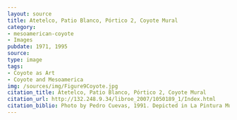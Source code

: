```yaml
---
layout: source
title: Atetelco, Patio Blanco, Pórtico 2, Coyote Mural 
category: 
- mesoamerican-coyote
- Images
pubdate: 1971, 1995
source: 
type: image
tags:
- Coyote as Art
- Coyote and Mesoamerica
img: /sources/img/Figure9Coyote.jpg
citation_title: Atetelco, Patio Blanco, Pórtico 2, Coyote Mural 
citation_url: http://132.248.9.34/libroe_2007/1050189_1/Index.html
citation_biblio: Photo by Pedro Cuevas, 1991. Depicted in La Pintura Mural Prehispánica en México. Teotihuacán. Universidad Nacional Autónoma de México Instituto De Investigaciones Estéticas. Mexico, 1995. Beatriz De La Fuente, editor. http://132.248.9.34/libroe_2007/1050189_1/Index.html Universidad Nacional Autónoma de México Instituto De Investigaciones Estéticas. Mexico, 1995. Beatriz De La Fuente, editor. http://132.248.9.34/libroe_2007/1050189_1/Index.html
---
```


